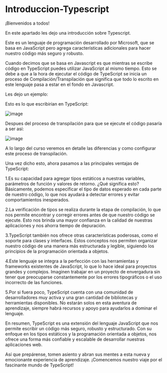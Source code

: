 # Introduccion-Typescript

¡Bienvenidos a todos!

En este apartado les dejo una introducción sobre Typescript.

Este es un lenguaje de programación desarrollado por Microsoft, que se basa en JavaScript pero agrega características adicionales para hacer nuestro código más seguro y robusto.

Cuando decimos que se basa en Javascript es que mientras se escribe código en TypeScript puedes utilizar JavaScript al mismo tiempo. Esto se debe
a que a la hora de ejecutar el código de TypeScript se inicia un proceso de Compilación/Transpilación que significa que todo lo escrito en este lenguaje pasa a estar en el fondo en Javascript.

Les dejo un ejemplo:

Esto es lo que escribirian en TypeScript:

![image](https://github.com/nicodonazzon/Introduccion-Typescript/assets/60930400/23c80bd1-edf2-4baa-84d8-beb7a9e8ac79)

Despues del proceso de transpilación para que se ejecute el código pasaría a ser así:

![image](https://github.com/nicodonazzon/Introduccion-Typescript/assets/60930400/e2b82139-aea6-41b8-9fc0-0d4a797fbaf8)

A lo largo del curso veremos en detalle las diferencias y como configurar este proceso de transpilación.

Una vez dicho esto, ahora pasamos a las principales ventajas de TypeScript:

1.Es su capacidad para agregar tipos estáticos a nuestras variables, parámetros de función y valores de retorno. ¿Qué significa esto? Básicamente, podemos especificar el tipo de datos esperado en cada parte de nuestro código, lo que nos ayudará a detectar errores y evitar comportamientos inesperados. 

2.La verificación de tipos se realiza durante la etapa de compilación, lo que nos permite encontrar y corregir errores antes de que nuestro código se ejecute. Esto nos brinda una mayor confianza en la calidad de nuestras aplicaciones y nos ahorra tiempo de depuración.

3.TypeScript también nos ofrece otras características poderosas, como el soporte para clases y interfaces. Estos conceptos nos permiten organizar nuestro código de una manera más estructurada y legible, siguiendo los principios de la programación orientada a objetos. 

4.Este lenguaje se integra a la perfección con las herramientas y frameworks existentes de JavaScript, lo que lo hace ideal para proyectos grandes y complejos. Imaginen trabajar en un proyecto de envergadura sin tener que preocuparse constantemente por los errores tipográficos o el uso incorrecto de las funciones.

5.Por si fuera poco, TypeScript cuenta con una comunidad de desarrolladores muy activa y una gran cantidad de bibliotecas y herramientas disponibles. No estarán solos en esta aventura de aprendizaje, siempre habrá recursos y apoyo para ayudarlos a dominar el lenguaje.

En resumen, TypeScript es una extensión del lenguaje JavaScript que nos permite escribir un código más seguro, robusto y estructurado. Con su enfoque en los tipos estáticos y la programación orientada a objetos, nos ofrece una forma más confiable y escalable de desarrollar nuestras aplicaciones web.

Así que prepárense, tomen asiento y abran sus mentes a esta nueva y emocionante experiencia de aprendizaje. ¡Comencemos nuestro viaje por el fascinante mundo de TypeScript!
